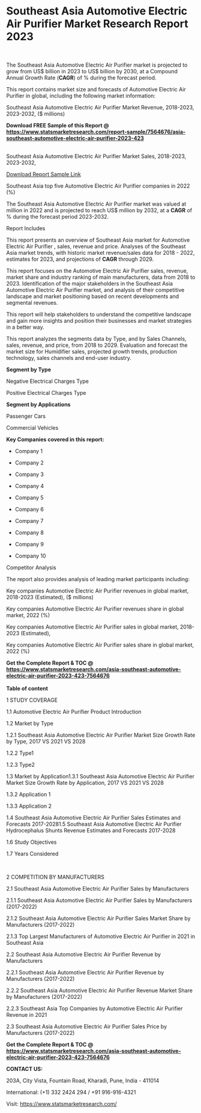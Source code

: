 <h1>Southeast Asia Automotive Electric Air Purifier Market Research Report 2023</h1><br/><p>The Southeast Asia Automotive Electric Air Purifier market is projected to grow from US$ billion in 2023 to US$ billion by 2030, at a Compound Annual Growth Rate (<strong>CAGR</strong>) of % during the forecast period.</p><p>
 
 This report contains market size and forecasts of Automotive Electric Air Purifier in global, including the following market information:</p><p>
 
 Southeast Asia Automotive Electric Air Purifier Market Revenue, 2018-2023, 2023-2032, ($ millions)</p><div><b>Download FREE Sample of this Report @ <a href="https://www.statsmarketresearch.com/download-free-sample/7564676/asia-southeast-automotive-electric-air-purifier-2023-423">https://www.statsmarketresearch.com/report-sample/7564676/asia-southeast-automotive-electric-air-purifier-2023-423</a></b></div><br><p>
 
 Southeast Asia Automotive Electric Air Purifier Market Sales, 2018-2023, 2023-2032,</p><p><a href="https://www.statsmarketresearch.com/download-free-sample/7564676/asia-southeast-automotive-electric-air-purifier-2023-423">Download Report Sample Link</a></p><p>
 
 Southeast Asia top five Automotive Electric Air Purifier companies in 2022 (%)</p><p>
 
 The Southeast Asia Automotive Electric Air Purifier market was valued at million in 2022 and is projected to reach US$ million by 2032, at a <strong>CAGR</strong> of % during the forecast period 2023-2032.</p><p>
 
 Report Includes</p><p>
 
 This report presents an overview of Southeast Asia market for Automotive Electric Air Purifier , sales, revenue and price. Analyses of the Southeast Asia market trends, with historic market revenue/sales data for 2018 - 2022, estimates for 2023, and projections of <strong>CAGR</strong> through 2029.</p><p>
 
 This report focuses on the Automotive Electric Air Purifier sales, revenue, market share and industry ranking of main manufacturers, data from 2018 to 2023. Identification of the major stakeholders in the Southeast Asia Automotive Electric Air Purifier market, and analysis of their competitive landscape and market positioning based on recent developments and segmental revenues.</p><p>
 
 This report will help stakeholders to understand the competitive landscape and gain more insights and position their businesses and market strategies in a better way.</p><p>
 
 This report analyzes the segments data by Type, and by Sales Channels, sales, revenue, and price, from 2018 to 2029. Evaluation and forecast the market size for Humidifier sales, projected growth trends, production technology, sales channels and end-user industry.</p><p>
 
  <strong>Segment by Type</strong></p><p>
 
 Negative Electrical Charges Type</p><p>Positive Electrical Charges Type</p><p>
 
 <strong> Segment <strong><strong>by Applications</strong></strong></strong></p><p>
 
 Passenger Cars</p><p>Commercial Vehicles</p><p><strong>Key Companies covered in this report:</strong></p><p>
 
 </p><ul><p></p><li>Company 1</li><p></p><li>Company 2</li><p></p><li>Company 3</li><p></p><li>Company 4</li><p></p><li>Company 5</li><p></p><li>Company 6</li><p></p><li>Company 7</li><p></p><li>Company 8</li><p></p><li>Company 9</li><p></p><li>Company 10</li><p></p></ul><p>Competitor Analysis</p><p>
 
 The report also provides analysis of leading market participants including:</p><p>
 
 Key companies Automotive Electric Air Purifier revenues in global market, 2018-2023 (Estimated), ($ millions)</p><p>
 
 Key companies Automotive Electric Air Purifier revenues share in global market, 2022 (%)</p><p>
 
 Key companies Automotive Electric Air Purifier sales in global market, 2018-2023 (Estimated),</p><p>
 
 Key companies Automotive Electric Air Purifier sales share in global market, 2022 (%)</p><div><b>Get the Complete Report & TOC @ <a href="https://www.statsmarketresearch.com/asia-southeast-automotive-electric-air-purifier-2023-423-7564676">https://www.statsmarketresearch.com/asia-southeast-automotive-electric-air-purifier-2023-423-7564676</a></b></div><br><b>Table of content</b><p>1 STUDY COVERAGE<br />
 
 1.1 Automotive Electric Air Purifier Product Introduction<br />
 
 1.2 Market by Type<br />
 
 1.2.1 Southeast Asia Automotive Electric Air Purifier Market Size Growth Rate by Type, 2017 VS 2021 VS 2028<br />
 
 1.2.2 Type1<br />
 
 1.2.3 Type2<br />
 
 1.3 Market by Application1.3.1 Southeast Asia Automotive Electric Air Purifier Market Size Growth Rate by Application, 2017 VS 2021 VS 2028<br />
 
 1.3.2 Application 1<br />
 
 1.3.3 Application 2<br />
 
 1.4 Southeast Asia Automotive Electric Air Purifier Sales Estimates and Forecasts 2017-20281.5 Southeast Asia Automotive Electric Air Purifier Hydrocephalus Shunts Revenue Estimates and Forecasts 2017-2028<br />
 
 1.6 Study Objectives<br />
 
 1.7 Years Considered<br />
 
 <br />
 
 2 COMPETITION BY MANUFACTURERS<br />
 
 2.1 Southeast Asia Automotive Electric Air Purifier Sales by Manufacturers<br />
 
 2.1.1 Southeast Asia Automotive Electric Air Purifier Sales by Manufacturers (2017-2022)<br />
 
 2.1.2 Southeast Asia Automotive Electric Air Purifier Sales Market Share by Manufacturers (2017-2022)<br />
 
 2.1.3 Top Largest Manufacturers of Automotive Electric Air Purifier in 2021 in Southeast Asia<br />
 
 2.2 Southeast Asia Automotive Electric Air Purifier Revenue by Manufacturers<br />
 
 2.2.1 Southeast Asia Automotive Electric Air Purifier Revenue by Manufacturers (2017-2022)<br />
 
 2.2.2 Southeast Asia Automotive Electric Air Purifier Revenue Market Share by Manufacturers (2017-2022)<br />
 
 2.2.3 Southeast Asia Top Companies by Automotive Electric Air Purifier Revenue in 2021<br />
 
 2.3 Southeast Asia Automotive Electric Air Purifier Sales Price by Manufacturers (2017-2022)<br><div><b>Get the Complete Report & TOC @ <a href="https://www.statsmarketresearch.com/asia-southeast-automotive-electric-air-purifier-2023-423-7564676">https://www.statsmarketresearch.com/asia-southeast-automotive-electric-air-purifier-2023-423-7564676</a></b></div></p>
 
 <b>CONTACT US:</b><br>
 
 203A, City Vista, Fountain Road, Kharadi, Pune, India - 411014 <br>
 
 International: (+1) 332 2424 294 / +91 916-916-4321<br>
 
 Visit: <a href="https://www.statsmarketresearch.com/">https://www.statsmarketresearch.com/</a>
 
 <br>